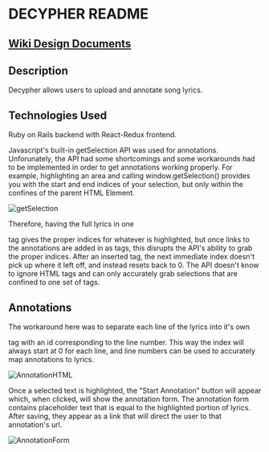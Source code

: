 # DECYPHER README

## [Wiki Design Documents](https://github.com/ibltsandwich/decypher/wiki)

## Description
Decypher allows users to upload and annotate song lyrics.


## Technologies Used
Ruby on Rails backend with React-Redux frontend.

Javascript's built-in getSelection API was used for annotations.
Unforunately, the API had some shortcomings and some workarounds had to be implemented in order to get annotations working properly. For example, highlighting an area and calling window.getSelection() provides you with the start and end indices of your selection, but only within the confines of the parent HTML Element.

![getSelection](https://i.imgur.com/RnlRpPz.png)

Therefore, having the full lyrics in one <p> tag gives the proper indices for whatever is highlighted, but once links to the annotations are added in as <a> tags, this disrupts the API's ability to grab the proper indices. After an inserted <a> tag, the next immediate index doesn't pick up where it left off, and instead resets back to 0. The API doesn't know to ignore HTML tags and can only accurately grab selections that are confined to one set of tags.

## Annotations
The workaround here was to separate each line of the lyrics into it's own <div> tag with an id corresponding to the line number.
This way the index will always start at 0 for each line, and line numbers can be used to accurately map annotations to lyrics.

![AnnotationHTML](blob:https://imgur.com/d8f3ec63-69ae-44e1-9321-935b4d60c3be)

Once a selected text is highlighted, the "Start Annotation" button will appear which, when clicked, will show the annotation form. The annotation form contains placeholder text that is equal to the highlighted portion of lyrics.
After saving, they appear as a link that will direct the user to that annotation's url.

![AnnotationForm](https://i.imgur.com/9h6CnTr.png)

